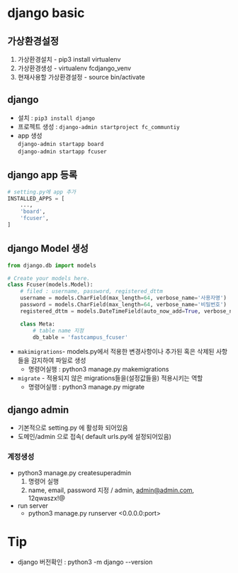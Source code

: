 # django basic

## 가상환경설정

1. 가상환경설치 - pip3 install virtualenv
1. 가상환경생성 - virtualenv fcdjango_venv
1. 현재사용할 가상환경설정 - source bin/activate

## django

-   설치 : `pip3 install django`
-   프로젝트 생성 : `django-admin startproject fc_communtiy`
-   app 생성  
    `django-admin startapp board`  
    `django-admin startapp fcuser`

## django app 등록

```python
# setting.py에 app 추가
INSTALLED_APPS = [
    ...,
    'board',
    'fcuser',
]
```

## django Model 생성

```python
from django.db import models

# Create your models here.
class Fcuser(models.Model):
	# filed : username, password, registered_dttm
	username = models.CharField(max_length=64, verbose_name='사용자명')
	password = models.CharField(max_length=64, verbose_name='비밀번호')
	registered_dttm = models.DateTimeField(auto_now_add=True, verbose_name='등록시간')

	class Meta:
		# table name 지정
		db_table = 'fastcampus_fcuser'
```

-   `makimigrations`- models.py에서 적용한 변경사항이나 추가된 혹은 삭제된 사항들을 감지하여 파일로 생성
    -   명령어실행 : python3 manage.py makemigrations
-   `migrate` - 적용되지 않은 migrations들을(설정값들을) 적용시키는 역할
    -   명령어실행 : python3 manage.py migrate

## django admin

-   기본적으로 setting.py 에 활성화 되어있음
-   도메인/admin 으로 접속( default urls.py에 설정되어있음)

### 계정생성

-   python3 manage.py createsuperadmin
    1. 명령어 실행
    1. name, email, password 지정 / admin, admin@admin.com, 12qwaszx!@
-   run server
    -   python3 manage.py runserver <0.0.0.0:port>

# Tip

-   django 버전확인 : python3 -m django --version
